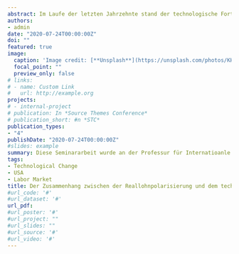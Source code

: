 ```yaml
---
abstract: Im Laufe der letzten Jahrzehnte stand der technologische Fortschritt immer wieder im Fokus des wirtschaftswissenschaftlichen Diskurses, in dem die Ambivalenz der Folgen des technologischen Wandels zum Ausdruck kommt. Dabei hat sich die aktuelle Fachliteratur bereits ausgiebig mit der Auswirkung des technologischen Wandels auf die Beschäftigungsstruktur beschäftigt (Autor 2019: 3-4). Die optimistische Sichtweise betont vor allem die sich dabei auf die Möglichkeiten durch die Computerisierung und Komplementierung von physischen und intellektuellen Aufgaben, während die pessimistische Sichtweise die Gefahr eines Anstieges der Arbeitslosigkeit und der Einkommensungleichheit hervorhebt (Prettner, Geiger und Schwarzer 2018: 1). Doch besteht ein Zusammenhang zwischen dem technologischen Fortschritt und den Reallöhnen? Welche Kanäle sind hierbei von Bedeutung? Sind Heterogenitäten zwischen unterschiedlichen Regionen und Beschäftigungsgruppen zu verzeichnen? Das Ziel bei der Beantwortung dieser Fragen ist dabei, die Ergebnisse aus Autor (2019) zusammenfassen, mit der existierenden Fachliteratur zu ergänzen und kritisch zu hinterfragen.
authors:
- admin
date: "2020-07-24T00:00:00Z"
doi: ""
featured: true
image:
  caption: 'Image credit: [**Unsplash**](https://unsplash.com/photos/KHxxCc8XMNE)'
  focal_point: ""
  preview_only: false
# links:
# - name: Custom Link
#   url: http://example.org
projects:
# - internal-project
# publication: In *Source Themes Conference*
# publication_short: #n *STC*
publication_types:
- "4"
publishDate: "2020-07-24T00:00:00Z"
#slides: example
summary: Diese Seminararbeit wurde an der Professur für Internatioanle Wirtschaftsbeziehungen (VWL III) unter der Leitung von Chistian Haas und Herr Prof. Dr. Meckl, an der Justus-Liebig-Universität Gießen geschrieben.
tags:
- Technological Change
- USA
- Labor Market
title: Der Zusammenhang zwischen der Reallohnpolarisierung und dem technologischen Wandel
#url_code: '#'
#url_dataset: '#'
url_pdf: 
#url_poster: '#'
#url_project: ""
#url_slides: ""
#url_source: '#'
#url_video: '#'
---
```


